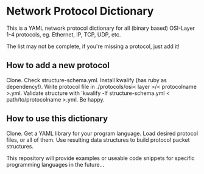 Network Protocol Dictionary
===

This is a YAML network protocol dictionary for all (binary based) OSI-Layer 1-4 protocols, eg. Ethernet, IP, TCP, UDP, etc.

The list may not be complete, if you're missing a protocol, just add it! 

How to add a new protocol
----

Clone. Check structure-schema.yml. Install kwalify (has ruby as dependency!). Write protocol file in ./protocols/osi< layer >/< protocolname >.yml. Validate structure with 'kwalify -lf structure-schema.yml < path/to/protocolname >.yml. Be happy.

How to use this dictionary
----

Clone. Get a YAML library for your program language. Load desired protocol files, or all of them. Use resulting data structures to build protocol packet structures.

This repository will provide examples or useable code snippets for specific programming languages in the future...